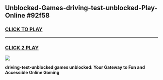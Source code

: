 
## Unblocked-Games-driving-test-unblocked-Play-Online #92f58
<h3>
<a href="https://news.freeplayer.one?title=driving-test-unblocked&ref=3">CLICK TO PLAY</a></h3>
<hr>

<h3>
<a href="https://news.freeplayer.one?title=driving-test-unblocked&ref=3">CLICK 2 PLAY</a>
  
</h3>

<a href="https://news.freeplayer.one?title=driving-test-unblocked&ref=3"><img src="https://clearcache.store/games.png"></a>


**driving-test-unblocked games unblocked: Your Gateway to Fun and Accessible Online Gaming**
